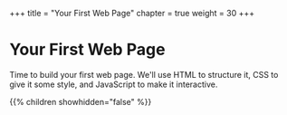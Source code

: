 +++
title = "Your First Web Page"
chapter = true
weight = 30
+++

# Your First Web Page

Time to build your first web page. We'll use HTML to structure it, CSS to give it some style, and JavaScript to make it interactive.

{{% children showhidden="false" %}}